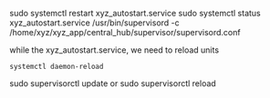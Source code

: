 sudo systemctl restart xyz_autostart.service
sudo systemctl status xyz_autostart.service
/usr/bin/supervisord -c /home/xyz/xyz_app/central_hub/supervisor/supervisord.conf


while the xyz_autostart.service, we need to reload units
```
systemctl daemon-reload
```

sudo supervisorctl update
or 
sudo supervisorctl reload